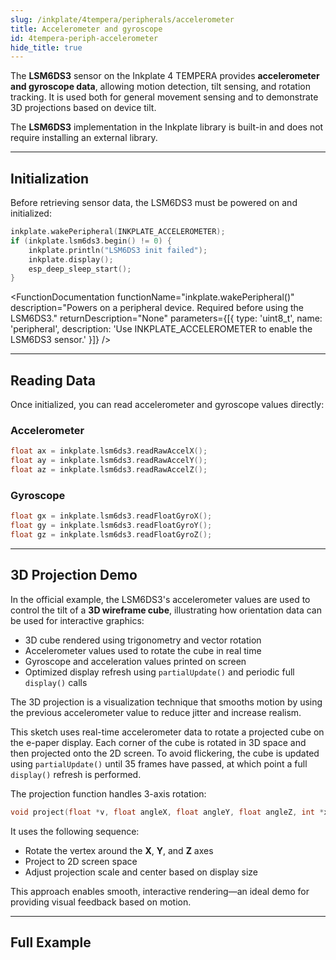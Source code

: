 ```yaml
---  
slug: /inkplate/4tempera/peripherals/accelerometer  
title: Accelerometer and gyroscope  
id: 4tempera-periph-accelerometer  
hide_title: true
---
```


<SectionTitle title="Accelerometer and Gyroscope" backgroundImage="/img/inkplate_2/hardware.png" />

The **LSM6DS3** sensor on the Inkplate 4 TEMPERA provides **accelerometer and gyroscope data**, allowing motion detection, tilt sensing, and rotation tracking. It is used both for general movement sensing and to demonstrate 3D projections based on device tilt.

<InfoBox>The **LSM6DS3** implementation in the Inkplate library is built-in and does not require installing an external library.</InfoBox>

---

## Initialization

Before retrieving sensor data, the LSM6DS3 must be powered on and initialized:

```cpp
inkplate.wakePeripheral(INKPLATE_ACCELEROMETER);
if (inkplate.lsm6ds3.begin() != 0) {
    inkplate.println("LSM6DS3 init failed");
    inkplate.display();
    esp_deep_sleep_start();
}
```

<FunctionDocumentation
  functionName="inkplate.wakePeripheral()"
  description="Powers on a peripheral device. Required before using the LSM6DS3."
  returnDescription="None"
  parameters={[{ type: 'uint8_t', name: 'peripheral', description: 'Use INKPLATE_ACCELEROMETER to enable the LSM6DS3 sensor.' }]}
/>

<FunctionDocumentation
  functionName="inkplate.lsm6ds3.begin()"
  description="Initializes the LSM6DS3 accelerometer and gyroscope sensor."
  returnDescription="Returns 0 on success; non-zero on failure."
/>

---

## Reading Data

Once initialized, you can read accelerometer and gyroscope values directly:

### Accelerometer
```cpp
float ax = inkplate.lsm6ds3.readRawAccelX();
float ay = inkplate.lsm6ds3.readRawAccelY();
float az = inkplate.lsm6ds3.readRawAccelZ();
```
<FunctionDocumentation functionName="inkplate.lsm6ds3.readRawAccelX()" description="Reads X-axis raw accelerometer data." returnDescription="Float value representing acceleration." />
<FunctionDocumentation functionName="inkplate.lsm6ds3.readRawAccelY()" description="Reads Y-axis raw accelerometer data." returnDescription="Float value representing acceleration." />
<FunctionDocumentation functionName="inkplate.lsm6ds3.readRawAccelZ()" description="Reads Z-axis raw accelerometer data." returnDescription="Float value representing acceleration." />

### Gyroscope
```cpp
float gx = inkplate.lsm6ds3.readFloatGyroX();
float gy = inkplate.lsm6ds3.readFloatGyroY();
float gz = inkplate.lsm6ds3.readFloatGyroZ();
```
<FunctionDocumentation functionName="inkplate.lsm6ds3.readFloatGyroX()" description="Reads X-axis gyroscope angular velocity." returnDescription="Float value in degrees/second." />
<FunctionDocumentation functionName="inkplate.lsm6ds3.readFloatGyroY()" description="Reads Y-axis gyroscope angular velocity." returnDescription="Float value in degrees/second." />
<FunctionDocumentation functionName="inkplate.lsm6ds3.readFloatGyroZ()" description="Reads Z-axis gyroscope angular velocity." returnDescription="Float value in degrees/second." />

---

## 3D Projection Demo

In the official example, the LSM6DS3's accelerometer values are used to control the tilt of a **3D wireframe cube**, illustrating how orientation data can be used for interactive graphics:

- 3D cube rendered using trigonometry and vector rotation
- Accelerometer values used to rotate the cube in real time
- Gyroscope and acceleration values printed on screen
- Optimized display refresh using `partialUpdate()` and periodic full `display()` calls

<InfoBox>The 3D projection is a visualization technique that smooths motion by using the previous accelerometer value to reduce jitter and increase realism.</InfoBox>

<CenteredImage src="/img/inkplate_4_tempera/accel.png" alt="Expected output on Inkplate display" caption="Full example display" width="800px" />

<InfoBox>This sketch uses real-time accelerometer data to rotate a projected cube on the e-paper display. Each corner of the cube is rotated in 3D space and then projected onto the 2D screen. To avoid flickering, the cube is updated using `partialUpdate()` until 35 frames have passed, at which point a full `display()` refresh is performed.</InfoBox>

The projection function handles 3-axis rotation:
```cpp
void project(float *v, float angleX, float angleY, float angleZ, int *x, int *y)
```
It uses the following sequence:
- Rotate the vertex around the **X**, **Y**, and **Z** axes
- Project to 2D screen space
- Adjust projection scale and center based on display size

This approach enables smooth, interactive rendering—an ideal demo for providing visual feedback based on motion.

---

## Full Example

<QuickLink 
  title="Inkplate4TEMPERA_Accelerometer_Gyroscope_Read.ino" 
  description="Demonstrates accelerometer and gyroscope readings and 3D cube visualization."
  url="https://github.com/SolderedElectronics/Inkplate-Arduino-library/blob/master/examples/Inkplate4TEMPERA/Advanced/Sensors/Inkplate4TEMPERA_Accelerometer_Gyroscope_Read/Inkplate4TEMPERA_Accelerometer_Gyroscope_Read.ino" 
/>